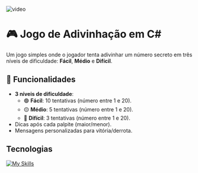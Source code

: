 ﻿![video](https://imgur.com/G8QrW6z.gif)

# 🎮 Jogo de Adivinhação em C#
Um jogo simples onde o jogador tenta adivinhar um número secreto em três níveis de dificuldade: **Fácil**, **Médio** e **Difícil**.

## 🎯 Funcionalidades
- **3 níveis de dificuldade**:
  - 🟢 **Fácil**: 10 tentativas (número entre 1 e 20).
  - 🟡 **Médio**: 5 tentativas (número entre 1 e 20).
  - 🔴 **Difícil**: 3 tentativas (número entre 1 e 20).
- Dicas após cada palpite (maior/menor).
- Mensagens personalizadas para vitória/derrota.

## Tecnologias
[![My Skills](https://skillicons.dev/icons?i=cs,dotnet,visualstudio,github,git)](https://skillicons.dev)
